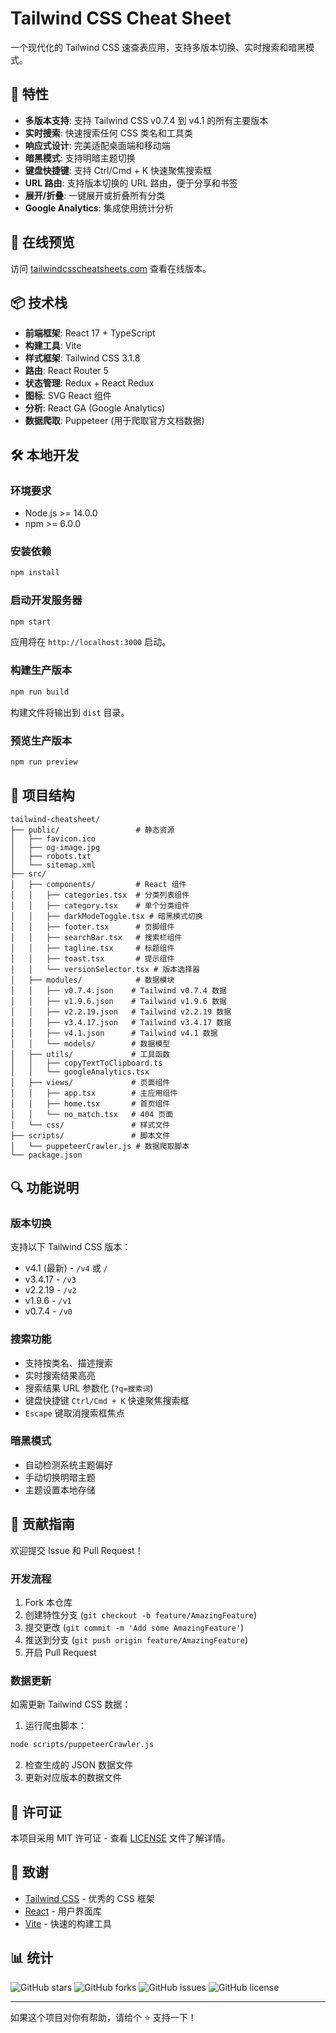# Tailwind CSS Cheat Sheet

一个现代化的 Tailwind CSS 速查表应用，支持多版本切换、实时搜索和暗黑模式。

## 🌟 特性

- **多版本支持**: 支持 Tailwind CSS v0.7.4 到 v4.1 的所有主要版本
- **实时搜索**: 快速搜索任何 CSS 类名和工具类
- **响应式设计**: 完美适配桌面端和移动端
- **暗黑模式**: 支持明暗主题切换
- **键盘快捷键**: 支持 Ctrl/Cmd + K 快速聚焦搜索框
- **URL 路由**: 支持版本切换的 URL 路由，便于分享和书签
- **展开/折叠**: 一键展开或折叠所有分类
- **Google Analytics**: 集成使用统计分析

## 🚀 在线预览

访问 [tailwindcsscheatsheets.com](https://tailwindcsscheatsheets.com) 查看在线版本。

## 📦 技术栈

- **前端框架**: React 17 + TypeScript
- **构建工具**: Vite
- **样式框架**: Tailwind CSS 3.1.8
- **路由**: React Router 5
- **状态管理**: Redux + React Redux
- **图标**: SVG React 组件
- **分析**: React GA (Google Analytics)
- **数据爬取**: Puppeteer (用于爬取官方文档数据)

## 🛠️ 本地开发

### 环境要求

- Node.js >= 14.0.0
- npm >= 6.0.0

### 安装依赖

```bash
npm install
```

### 启动开发服务器

```bash
npm start
```

应用将在 `http://localhost:3000` 启动。

### 构建生产版本

```bash
npm run build
```

构建文件将输出到 `dist` 目录。

### 预览生产版本

```bash
npm run preview
```

## 📁 项目结构

```
tailwind-cheatsheet/
├── public/                 # 静态资源
│   ├── favicon.ico
│   ├── og-image.jpg
│   ├── robots.txt
│   └── sitemap.xml
├── src/
│   ├── components/         # React 组件
│   │   ├── categories.tsx  # 分类列表组件
│   │   ├── category.tsx    # 单个分类组件
│   │   ├── darkModeToggle.tsx # 暗黑模式切换
│   │   ├── footer.tsx      # 页脚组件
│   │   ├── searchBar.tsx   # 搜索栏组件
│   │   ├── tagline.tsx     # 标题组件
│   │   ├── toast.tsx       # 提示组件
│   │   └── versionSelector.tsx # 版本选择器
│   ├── modules/            # 数据模块
│   │   ├── v0.7.4.json    # Tailwind v0.7.4 数据
│   │   ├── v1.9.6.json    # Tailwind v1.9.6 数据
│   │   ├── v2.2.19.json   # Tailwind v2.2.19 数据
│   │   ├── v3.4.17.json   # Tailwind v3.4.17 数据
│   │   ├── v4.1.json      # Tailwind v4.1 数据
│   │   └── models/        # 数据模型
│   ├── utils/             # 工具函数
│   │   ├── copyTextToClipboard.ts
│   │   └── googleAnalytics.tsx
│   ├── views/             # 页面组件
│   │   ├── app.tsx        # 主应用组件
│   │   ├── home.tsx       # 首页组件
│   │   └── no_match.tsx   # 404 页面
│   └── css/               # 样式文件
├── scripts/               # 脚本文件
│   └── puppeteerCrawler.js # 数据爬取脚本
└── package.json
```

## 🔍 功能说明

### 版本切换

支持以下 Tailwind CSS 版本：
- v4.1 (最新) - `/v4` 或 `/`
- v3.4.17 - `/v3`
- v2.2.19 - `/v2`
- v1.9.6 - `/v1`
- v0.7.4 - `/v0`

### 搜索功能

- 支持按类名、描述搜索
- 实时搜索结果高亮
- 搜索结果 URL 参数化 (`?q=搜索词`)
- 键盘快捷键 `Ctrl/Cmd + K` 快速聚焦搜索框
- `Escape` 键取消搜索框焦点

### 暗黑模式

- 自动检测系统主题偏好
- 手动切换明暗主题
- 主题设置本地存储

## 🤝 贡献指南

欢迎提交 Issue 和 Pull Request！

### 开发流程

1. Fork 本仓库
2. 创建特性分支 (`git checkout -b feature/AmazingFeature`)
3. 提交更改 (`git commit -m 'Add some AmazingFeature'`)
4. 推送到分支 (`git push origin feature/AmazingFeature`)
5. 开启 Pull Request

### 数据更新

如需更新 Tailwind CSS 数据：

1. 运行爬虫脚本：
```bash
node scripts/puppeteerCrawler.js
```

2. 检查生成的 JSON 数据文件
3. 更新对应版本的数据文件

## 📄 许可证

本项目采用 MIT 许可证 - 查看 [LICENSE](LICENSE) 文件了解详情。

## 🙏 致谢

- [Tailwind CSS](https://tailwindcss.com/) - 优秀的 CSS 框架
- [React](https://reactjs.org/) - 用户界面库
- [Vite](https://vitejs.dev/) - 快速的构建工具

## 📊 统计

![GitHub stars](https://img.shields.io/github/stars/zxlee920/tailwind-cheatsheet?style=social)
![GitHub forks](https://img.shields.io/github/forks/zxlee920/tailwind-cheatsheet?style=social)
![GitHub issues](https://img.shields.io/github/issues/zxlee920/tailwind-cheatsheet)
![GitHub license](https://img.shields.io/github/license/zxlee920/tailwind-cheatsheet)

---

如果这个项目对你有帮助，请给个 ⭐️ 支持一下！
